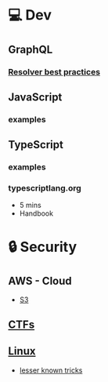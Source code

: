 # 💻 Dev

## GraphQL

### [Resolver best practices](Dev/GraphQL/resolver-best-practices.md)

## JavaScript

### examples

## TypeScript

### examples

### typescriptlang.org

- 5 mins
- Handbook

# 🔒 Security

## AWS - Cloud

- [S3](Security/aws/s3.md)

## [CTFs](Security/CTF)

## [Linux](Security/linux)

- [lesser known tricks](Security/linux/lesserKnown.sh)
